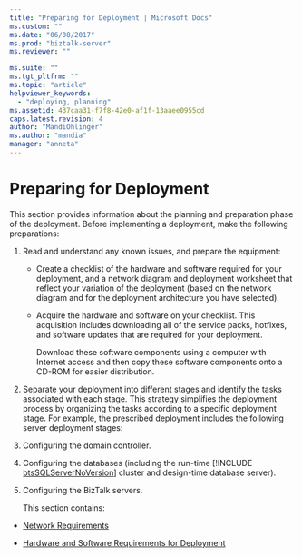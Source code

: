 ```yaml
---
title: "Preparing for Deployment | Microsoft Docs"
ms.custom: ""
ms.date: "06/08/2017"
ms.prod: "biztalk-server"
ms.reviewer: ""

ms.suite: ""
ms.tgt_pltfrm: ""
ms.topic: "article"
helpviewer_keywords: 
  - "deploying, planning"
ms.assetid: 437caa31-f7f8-42e0-af1f-13aaee0955cd
caps.latest.revision: 4
author: "MandiOhlinger"
ms.author: "mandia"
manager: "anneta"
---
```

# Preparing for Deployment
This section provides information about the planning and preparation phase of the deployment. Before implementing a deployment, make the following preparations:  
  
1. Read and understand any known issues, and prepare the equipment:  
  
   -   Create a checklist of the hardware and software required for your deployment, and a network diagram and deployment worksheet that reflect your variation of the deployment (based on the network diagram and for the deployment architecture you have selected).  
  
   -   Acquire the hardware and software on your checklist. This acquisition includes downloading all of the service packs, hotfixes, and software updates that are required for your deployment.  
  
        Download these software components using a computer with Internet access and then copy these software components onto a CD-ROM for easier distribution.  
  
2. Separate your deployment into different stages and identify the tasks associated with each stage. This strategy simplifies the deployment process by organizing the tasks according to a specific deployment stage. For example, the prescribed deployment includes the following server deployment stages:  
  
3. Configuring the domain controller.  
  
4. Configuring the databases (including the run-time [!INCLUDE [btsSQLServerNoVersion](../../includes/btssqlservernoversion-md.md)] cluster and design-time database server).  
  
5. Configuring the BizTalk servers.  
  
   This section contains:  
  
-   [Network Requirements](../../adapters-and-accelerators/accelerator-swift/network-requirements.md)  
  
-   [Hardware and Software Requirements for Deployment](../../adapters-and-accelerators/accelerator-swift/hardware-and-software-requirements-for-deployment.md)